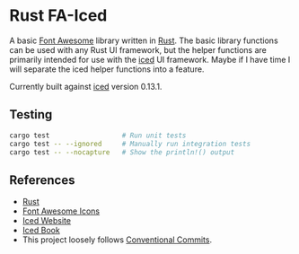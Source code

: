 # Rust FA-Iced

A basic [Font Awesome](https://fontawesome.com/) library written in [Rust](https://www.rust-lang.org/). The basic library functions can be used with any Rust UI framework, but the helper functions are primarily intended for use with the [iced](https://iced.rs/) UI framework. Maybe if I have time I will separate the iced helper functions into a feature.

Currently built against [iced](https://iced.rs/) version 0.13.1.

## Testing

```bash
cargo test                  # Run unit tests
cargo test -- --ignored     # Manually run integration tests
cargo test -- --nocapture   # Show the println!() output
```

## References

- [Rust](https://www.rust-lang.org/)
- [Font Awesome Icons](https://fontawesome.com/)
- [Iced Website](https://iced.rs/)
- [Iced Book](https://book.iced.rs/)
- This project loosely follows [Conventional Commits](https://www.conventionalcommits.org/en/v1.0.0/).
